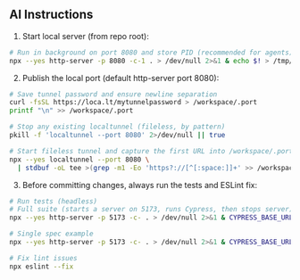 ## AI Instructions

1. Start local server (from repo root):

```bash
# Run in background on port 8080 and store PID (recommended for agents)
npx --yes http-server -p 8080 -c-1 . > /dev/null 2>&1 & echo $! > /tmp/http-server.pid
```

2. Publish the local port (default http-server port 8080):

```bash
# Save tunnel password and ensure newline separation
curl -fsSL https://loca.lt/mytunnelpassword > /workspace/.port
printf "\n" >> /workspace/.port

# Stop any existing localtunnel (fileless, by pattern)
pkill -f 'localtunnel --port 8080' 2>/dev/null || true

# Start fileless tunnel and capture the first URL into /workspace/.port while keeping the tunnel alive
npx --yes localtunnel --port 8080 \
  | stdbuf -oL tee >(grep -m1 -Eo 'https?://[^[:space:]]+' >> /workspace/.port) >/dev/null &
```

3. Before committing changes, always run the tests and ESLint fix:

```bash
# Run tests (headless)
# Full suite (starts a server on 5173, runs Cypress, then stops server)
npx --yes http-server -p 5173 -c- . > /dev/null 2>&1 & CYPRESS_BASE_URL=http://127.0.0.1:5173 npx --yes cypress run --config-file tests/cypress.config.js ; kill %1 || true

# Single spec example
npx --yes http-server -p 5173 -c- . > /dev/null 2>&1 & CYPRESS_BASE_URL=http://127.0.0.1:5173 npx --yes cypress run --config-file tests/cypress.config.js --spec tests/09_player_context_menu.cy.js ; kill %1 || true

# Fix lint issues
npx eslint --fix
```

